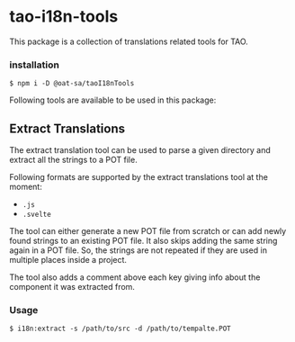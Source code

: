 # tao-i18n-tools

This package is a collection of translations related tools for TAO.

### installation

```
$ npm i -D @oat-sa/taoI18nTools
```

Following tools are available to be used in this package:

## Extract Translations

The extract translation tool can be used to parse a given directory and extract all the strings to a POT file.

Following formats are supported by the extract translations tool at the moment:

-   `.js`
-   `.svelte`

The tool can either generate a new POT file from scratch or can add newly found strings to an existing POT file. It also skips adding the same string again in a POT file. So, the strings are not repeated if they are used in multiple places inside a project.

The tool also adds a comment above each key giving info about the component it was extracted from.

### Usage

```
$ i18n:extract -s /path/to/src -d /path/to/tempalte.POT
```
